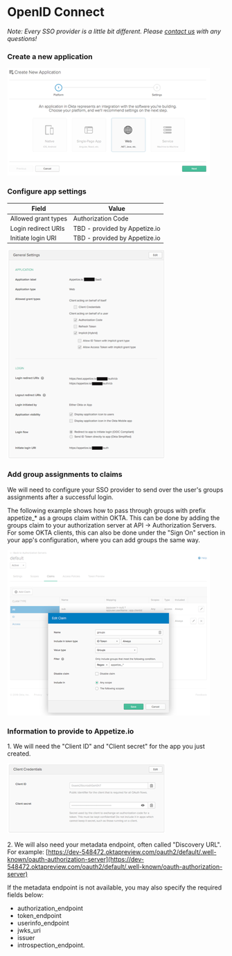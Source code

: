 # OpenID Connect

_Note: Every SSO provider is a little bit different. Please _[_contact us_](mailto:hello@appetize.io)_ with any questions!_

### Create a new application

![Example creating new "Web" application in OKTA](../../.gitbook/assets/image.png)

### Configure app settings

| Field               | Value                         |
| ------------------- | ----------------------------- |
| Allowed grant types | Authorization Code            |
| Login redirect URIs | TBD - provided by Appetize.io |
| Initiate login URI  | TBD - provided by Appetize.io |

![Example app settings in OKTA](<../../.gitbook/assets/image (1).png>)

### Add group assignments to claims

We will need to configure your SSO provider to send over the user's groups assignments after a successful login. 

The following example shows how to pass through groups with prefix appetize_\* as a groups claim within OKTA. This can be done by adding the groups claim to your authorization server at API -> Authorization Servers. For some OKTA clients, this can also be done under the "Sign On" section in your app's configuration, where you can add groups the same way. 

![Example including appetize_\* group assignments claim in OKTA](<../../.gitbook/assets/image (2).png>)



### **Information to provide to Appetize.io**

1\. We will need the "Client ID" and "Client secret" for the app you just created. 

![](<../../.gitbook/assets/image (3).png>)

2\. We will also need your metadata endpoint, often called "Discovery URL". For example: [https://dev-548472.oktapreview.com/oauth2/default/.well-known/oauth-authorization-server](https://dev-548472.oktapreview.com/oauth2/default/.well-known/oauth-authorization-server)

If the metadata endpoint is not available, you may also specify the required fields below:

* authorization_endpoint
* token_endpoint
* userinfo_endpoint
* jwks_uri
* issuer
* introspection_endpoint. 
